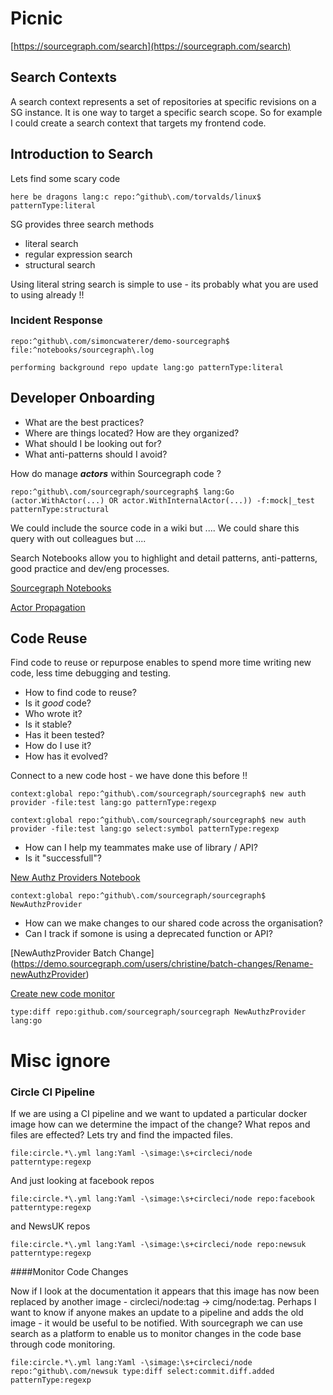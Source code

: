 # Picnic



[https://sourcegraph.com/search](https://sourcegraph.com/search)


## Search Contexts

A search context represents a set of repositories at specific revisions on a SG instance. It is one way to target a specific search scope. So for example I could create a search context that targets my frontend code.

## Introduction to Search

Lets find some scary code

```sourcegraph
here be dragons lang:c repo:^github\.com/torvalds/linux$ patternType:literal
```

SG provides three search methods

* literal search
* regular expression search
* structural search

Using literal string search is simple to use - its probably what you are used to using already !!


### Incident Response

```sourcegraph
repo:^github\.com/simoncwaterer/demo-sourcegraph$ file:^notebooks/sourcegraph\.log
```

```sourcegraph
performing background repo update lang:go patternType:literal
```

## Developer Onboarding

* What are the best practices?
* Where are things located? How are they organized?
* What should I be looking out for?
* What anti-patterns should I avoid?

How do manage ***actors*** within Sourcegraph code ?

```sourcegraph
repo:^github\.com/sourcegraph/sourcegraph$ lang:Go (actor.WithActor(...) OR actor.WithInternalActor(...)) -f:mock|_test patternType:structural
```

We could include the source code in a wiki but ....
We could share this query with out colleagues but ....

Search Notebooks allow you to highlight and detail patterns, anti-patterns, good practice and dev/eng processes.

[Sourcegraph Notebooks](https://sourcegraph.com/notebooks?tab=explore)

[Actor Propagation](https://sourcegraph.com/notebooks/Tm90ZWJvb2s6OTI=)


## Code Reuse

Find code to reuse or repurpose enables to spend more time writing new code, less time debugging and testing. 

* How to find code to reuse?
* Is it *good* code?
* Who wrote it?
* Is it stable?
* Has it been tested?
* How do I use it?
* How has it evolved?

Connect to a new code host - we have done this before !!

```sourcegraph
context:global repo:^github\.com/sourcegraph/sourcegraph$ new auth provider -file:test lang:go patternType:regexp 
```

```sourcegraph
context:global repo:^github\.com/sourcegraph/sourcegraph$ new auth provider -file:test lang:go select:symbol patternType:regexp 
```



* How can I help my teammates make use of library / API?
* Is it "successfull"?



[New Authz Providers Notebook](https://demo.sourcegraph.com/notebooks/Tm90ZWJvb2s6NA==)


```Sourcegraph
context:global repo:^github\.com/sourcegraph/sourcegraph$ NewAuthzProvider
```


* How can we make changes to our shared code across the organisation?
* Can I track if somone is using a deprecated function or API?


[NewAuthzProvider Batch Change] (https://demo.sourcegraph.com/users/christine/batch-changes/Rename-newAuthzProvider)

[Create new code monitor](https://demo.sourcegraph.com/code-monitoring/new)

```sourcegraph
type:diff repo:github.com/sourcegraph/sourcegraph NewAuthzProvider lang:go
```


# Misc ignore 



### Circle CI Pipeline


If we are using a CI pipeline and we want to updated a particular docker image how can we determine the impact of the change? What repos and files are effected? Lets try and find the impacted files. 

```sourcegraph
file:circle.*\.yml lang:Yaml -\simage:\s+circleci/node patterntype:regexp
```

And just looking at facebook repos

```sourcegraph
file:circle.*\.yml lang:Yaml -\simage:\s+circleci/node repo:facebook patterntype:regexp
```

and NewsUK repos

```sourcegraph
file:circle.*\.yml lang:Yaml -\simage:\s+circleci/node repo:newsuk patterntype:regexp
```

####Monitor Code Changes

Now if I look at the documentation it appears that this image has now been replaced by another image - circleci/node:tag -> cimg/node:tag. Perhaps I want to know if anyone makes an update to a pipeline and adds the old image - it would be useful to be notified. With sourcegraph we can use search as a platform to enable us to monitor changes in the code base through code monitoring.


```sourcegraph
file:circle.*\.yml lang:Yaml -\simage:\s+circleci/node repo:^github\.com/newsuk type:diff select:commit.diff.added  patternType:regexp
```

